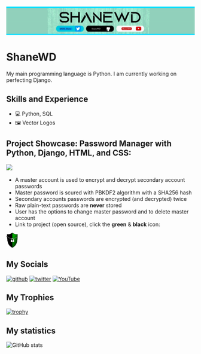 ![Banner](https://github.com/ShaneWD/ShaneWD/blob/main/banner(thin)(cropped).png)
# ShaneWD
My main programming language is Python. I am currently working on perfecting Django.

## Skills and Experience 
* 💻 Python, SQL
* 🖼 Vector Logos

## Project Showcase: Password Manager with Python, Django, HTML, and CSS:
<image src= "https://github.com/ShaneWD/PasswordManagerWebsite/blob/master/demo.gif" width = 800>

* A master account is used to encrypt and decrypt secondary account passwords 
* Master password is scured with PBKDF2 algorithm with a SHA256 hash
* Secondary accounts passwords are encrypted (and decrypted) twice 
* Raw plain-text passwords are **never** stored 
* User has the options to change master password and to delete master account 
* Link to project (open source), click the **green** & **black** icon:

[<img src='https://github.com/ShaneWD/PasswordManagerWebsite/blob/master/static/images/logo.png' target = "_blank" alt='' height='40'>](https://github.com/ShaneWD/PasswordManagerWebsite) 


## My Socials

[<img src='https://cdn.jsdelivr.net/npm/simple-icons@3.0.1/icons/github.svg' alt='github' height='40'>](https://github.com/ShaneWD)  [<img src='https://cdn.jsdelivr.net/npm/simple-icons@3.0.1/icons/twitter.svg' alt='twitter' height='40'>](https://twitter.com/dsi_Shane)  [<img src='https://cdn.jsdelivr.net/npm/simple-icons@3.0.1/icons/youtube.svg' alt='YouTube' height='40'>](https://www.youtube.com/channel/UCfRjte3cG1e9YI_cce_0oPQ)  

## My Trophies

[![trophy](https://github-profile-trophy.vercel.app/?username=ShaneWD)](https://github.com/ryo-ma/github-profile-trophy)

## My statistics

![GitHub stats](https://github-readme-stats.vercel.app/api?username=ShaneWD&show_icons=true)  
